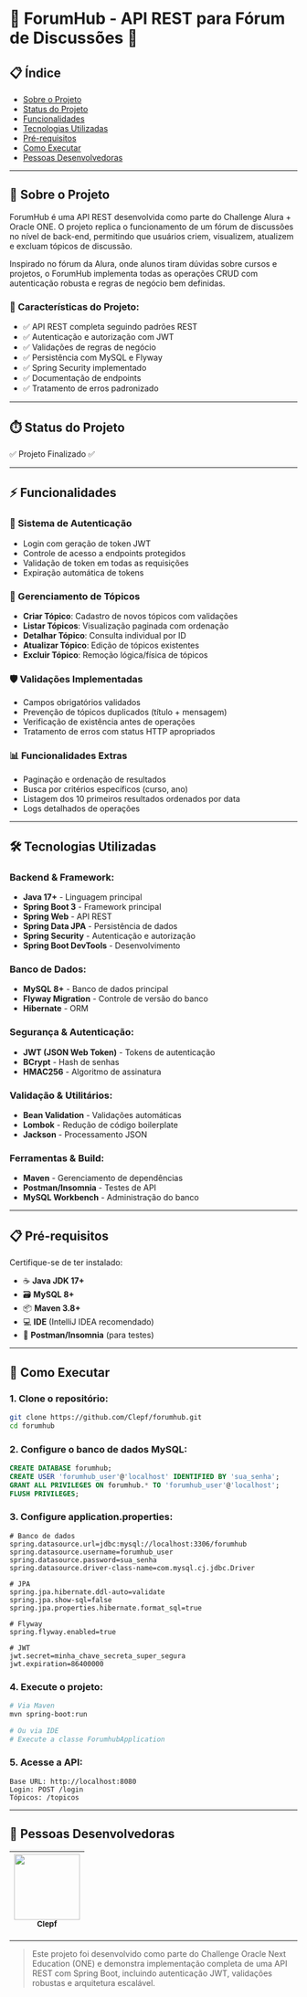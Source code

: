 # 💬 ForumHub - API REST para Fórum de Discussões 💬

## 📋 Índice
- [Sobre o Projeto](#-sobre-o-projeto)
- [Status do Projeto](#-status-do-projeto)
- [Funcionalidades](#-funcionalidades)
- [Tecnologias Utilizadas](#-tecnologias-utilizadas)
- [Pré-requisitos](#-pré-requisitos)
- [Como Executar](#-como-executar)
- [Pessoas Desenvolvedoras](#-pessoas-desenvolvedoras)

***

## 🎯 Sobre o Projeto

ForumHub é uma API REST desenvolvida como parte do Challenge Alura + Oracle ONE. O projeto replica o funcionamento de um fórum de discussões no nível de back-end, permitindo que usuários criem, visualizem, atualizem e excluam tópicos de discussão.

Inspirado no fórum da Alura, onde alunos tiram dúvidas sobre cursos e projetos, o ForumHub implementa todas as operações CRUD com autenticação robusta e regras de negócio bem definidas.

### 🎨 Características do Projeto:
- ✅ API REST completa seguindo padrões REST
- ✅ Autenticação e autorização com JWT
- ✅ Validações de regras de negócio
- ✅ Persistência com MySQL e Flyway
- ✅ Spring Security implementado
- ✅ Documentação de endpoints
- ✅ Tratamento de erros padronizado

***

## ⏱️ Status do Projeto
✅ Projeto Finalizado ✅

***

## ⚡ Funcionalidades

### 🔐 Sistema de Autenticação
- Login com geração de token JWT
- Controle de acesso a endpoints protegidos
- Validação de token em todas as requisições
- Expiração automática de tokens

### 📝 Gerenciamento de Tópicos
- **Criar Tópico**: Cadastro de novos tópicos com validações
- **Listar Tópicos**: Visualização paginada com ordenação
- **Detalhar Tópico**: Consulta individual por ID
- **Atualizar Tópico**: Edição de tópicos existentes
- **Excluir Tópico**: Remoção lógica/física de tópicos

### 🛡️ Validações Implementadas
- Campos obrigatórios validados
- Prevenção de tópicos duplicados (título + mensagem)
- Verificação de existência antes de operações
- Tratamento de erros com status HTTP apropriados

### 📊 Funcionalidades Extras
- Paginação e ordenação de resultados
- Busca por critérios específicos (curso, ano)
- Listagem dos 10 primeiros resultados ordenados por data
- Logs detalhados de operações

***

## 🛠 Tecnologias Utilizadas

### Backend & Framework:
- **Java 17+** - Linguagem principal
- **Spring Boot 3** - Framework principal
- **Spring Web** - API REST
- **Spring Data JPA** - Persistência de dados
- **Spring Security** - Autenticação e autorização
- **Spring Boot DevTools** - Desenvolvimento

### Banco de Dados:
- **MySQL 8+** - Banco de dados principal
- **Flyway Migration** - Controle de versão do banco
- **Hibernate** - ORM

### Segurança & Autenticação:
- **JWT (JSON Web Token)** - Tokens de autenticação
- **BCrypt** - Hash de senhas
- **HMAC256** - Algoritmo de assinatura

### Validação & Utilitários:
- **Bean Validation** - Validações automáticas
- **Lombok** - Redução de código boilerplate
- **Jackson** - Processamento JSON

### Ferramentas & Build:
- **Maven** - Gerenciamento de dependências
- **Postman/Insomnia** - Testes de API
- **MySQL Workbench** - Administração do banco

***

## 📋 Pré-requisitos

Certifique-se de ter instalado:
- ☕ **Java JDK 17+**
- 🗃️ **MySQL 8+**
- 📦 **Maven 3.8+**
- 💻 **IDE** (IntelliJ IDEA recomendado)
- 🔧 **Postman/Insomnia** (para testes)

***

## 🚀 Como Executar

### 1. Clone o repositório:
```bash
git clone https://github.com/Clepf/forumhub.git
cd forumhub
```

### 2. Configure o banco de dados MySQL:
```sql
CREATE DATABASE forumhub;
CREATE USER 'forumhub_user'@'localhost' IDENTIFIED BY 'sua_senha';
GRANT ALL PRIVILEGES ON forumhub.* TO 'forumhub_user'@'localhost';
FLUSH PRIVILEGES;
```

### 3. Configure application.properties:
```properties
# Banco de dados
spring.datasource.url=jdbc:mysql://localhost:3306/forumhub
spring.datasource.username=forumhub_user
spring.datasource.password=sua_senha
spring.datasource.driver-class-name=com.mysql.cj.jdbc.Driver

# JPA
spring.jpa.hibernate.ddl-auto=validate
spring.jpa.show-sql=false
spring.jpa.properties.hibernate.format_sql=true

# Flyway
spring.flyway.enabled=true

# JWT
jwt.secret=minha_chave_secreta_super_segura
jwt.expiration=86400000
```

### 4. Execute o projeto:
```bash
# Via Maven
mvn spring-boot:run

# Ou via IDE
# Execute a classe ForumhubApplication
```

### 5. Acesse a API:
```
Base URL: http://localhost:8080
Login: POST /login
Tópicos: /topicos
```

***


## 👥 Pessoas Desenvolvedoras

| [<img loading="lazy" src="https://avatars.githubusercontent.com/u/88713149?s=400&u=4104bd7a1fb2143ecf5d1470b0c829bc5898c250&v=4" width=115><br><sub>Clepf</sub>](https://github.com/Clepf) |
| :---: |

***

> Este projeto foi desenvolvido como parte do Challenge Oracle Next Education (ONE) e demonstra implementação completa de uma API REST com Spring Boot, incluindo autenticação JWT, validações robustas e arquitetura escalável.
